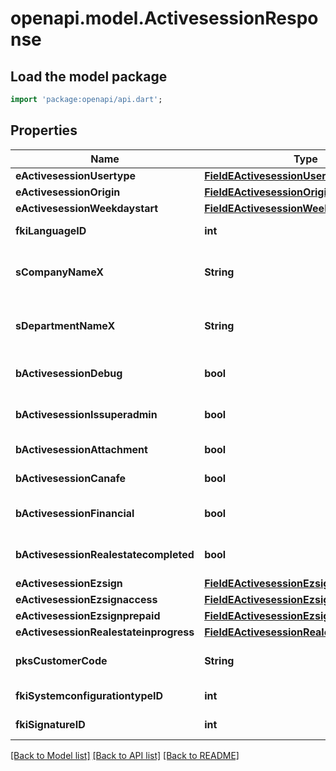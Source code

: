 # openapi.model.ActivesessionResponse

## Load the model package
```dart
import 'package:openapi/api.dart';
```

## Properties
Name | Type | Description | Notes
------------ | ------------- | ------------- | -------------
**eActivesessionUsertype** | [**FieldEActivesessionUsertype**](FieldEActivesessionUsertype.md) |  | 
**eActivesessionOrigin** | [**FieldEActivesessionOrigin**](FieldEActivesessionOrigin.md) |  | 
**eActivesessionWeekdaystart** | [**FieldEActivesessionWeekdaystart**](FieldEActivesessionWeekdaystart.md) |  | 
**fkiLanguageID** | **int** | The unique ID of the Language.  Valid values:  |Value|Description| |-|-| |1|French| |2|English| | 
**sCompanyNameX** | **String** | The Name of the Company in the language of the requester | 
**sDepartmentNameX** | **String** | The Name of the Department in the language of the requester | 
**bActivesessionDebug** | **bool** | Whether the active session is in debug or not | 
**bActivesessionIssuperadmin** | **bool** | Whether the active session is superadmin or not | 
**bActivesessionAttachment** | **bool** | Can access attachment when we clone a user | [optional] 
**bActivesessionCanafe** | **bool** | Can access canafe when we clone a user | [optional] 
**bActivesessionFinancial** | **bool** | Can access financial element when we clone a user | [optional] 
**bActivesessionRealestatecompleted** | **bool** | Can access closed realestate folders when we clone a user | [optional] 
**eActivesessionEzsign** | [**FieldEActivesessionEzsign**](FieldEActivesessionEzsign.md) |  | [optional] 
**eActivesessionEzsignaccess** | [**FieldEActivesessionEzsignaccess**](FieldEActivesessionEzsignaccess.md) |  | 
**eActivesessionEzsignprepaid** | [**FieldEActivesessionEzsignprepaid**](FieldEActivesessionEzsignprepaid.md) |  | [optional] 
**eActivesessionRealestateinprogress** | [**FieldEActivesessionRealestateinprogress**](FieldEActivesessionRealestateinprogress.md) |  | [optional] 
**pksCustomerCode** | **String** | The customer code assigned to your account | 
**fkiSystemconfigurationtypeID** | **int** | The unique ID of the Systemconfigurationtype | 
**fkiSignatureID** | **int** | The unique ID of the Signature | [optional] 

[[Back to Model list]](../README.md#documentation-for-models) [[Back to API list]](../README.md#documentation-for-api-endpoints) [[Back to README]](../README.md)


